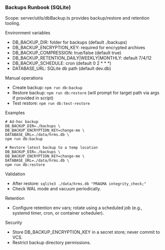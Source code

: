 ### Backups Runbook (SQLite)

Scope: server/utils/dbBackup.ts provides backup/restore and retention tooling.

Environment variables
- DB_BACKUP_DIR: folder for backups (default ./backups)
- DB_BACKUP_ENCRYPTION_KEY: required for encrypted archives
- DB_BACKUP_COMPRESSION: true/false (default true)
- DB_BACKUP_RETENTION_DAILY|WEEKLY|MONTHLY: default 7/4/12
- DB_BACKUP_SCHEDULE: cron (default 0 2 * * *)
- DATABASE_URL: SQLite db path (default dev.db)

Manual operations
- Create backup: `npm run db:backup`
- Restore backup: `npm run db:restore` (will prompt for target path via args if provided in script)
- Test restore: `npm run db:test-restore`

Examples
```
# Ad-hoc backup
DB_BACKUP_DIR=./backups \
DB_BACKUP_ENCRYPTION_KEY=change-me \
DATABASE_URL=./data/hrms.db \
npm run db:backup

# Restore latest backup to a temp location
DB_BACKUP_DIR=./backups \
DB_BACKUP_ENCRYPTION_KEY=change-me \
DATABASE_URL=./data/hrms.db \
npm run db:restore
```

Validation
- After restore: `sqlite3 ./data/hrms.db "PRAGMA integrity_check;"`
- Check WAL mode and vacuum periodically.

Retention
- Configure retention env vars; rotate using a scheduled job (e.g., systemd timer, cron, or container scheduler).

Security
- Store DB_BACKUP_ENCRYPTION_KEY in a secret store; never commit to VCS.
- Restrict backup directory permissions.



